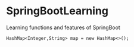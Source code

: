 # SpringBootLearning
Learning functions and features of SpringBoot
```
HashMap<Integer,String> map = new HashMap<>();
```
